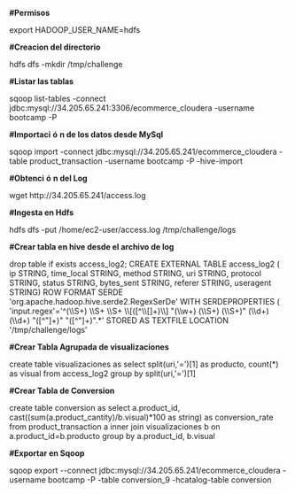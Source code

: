 <p>
    <strong>#Permisos</strong>
</p>
<p>
    export HADOOP_USER_NAME=hdfs
</p>
<p>
    <strong>#Creacion del directorio</strong>
</p>
<p>
    hdfs dfs -mkdir /tmp/challenge
</p>
<p>
    <strong>#Listar las tablas</strong>
</p>
<p>
    sqoop list-tables -connect
    jdbc:mysql://34.205.65.241:3306/ecommerce_cloudera -username bootcamp -P
</p>
<p>
    <strong>#Importaci</strong>
    <strong>ó</strong>
    <strong>n de los datos desde MySql</strong>
</p>
<p>
    sqoop import -connect jdbc:mysql://34.205.65.241/ecommerce_cloudera -table
    product_transaction -username bootcamp -P -hive-import
</p>
<p>
    <strong>#Obtenci</strong>
    <strong>ó</strong>
    <strong>n del Log</strong>
</p>
<p>
    wget http://34.205.65.241/access.log
</p>
<p>
    <strong>#Ingesta en Hdfs</strong>
</p>
<p>
    hdfs dfs -put /home/ec2-user/access.log /tmp/challenge/logs
</p>
<p>
    <strong>#Crear tabla en hive desde el archivo de log</strong>
</p>
<p>
    drop table if exists access_log2;
    CREATE EXTERNAL TABLE access_log2 (
    ip STRING,
    time_local STRING,
    method STRING,
    uri STRING,
    protocol STRING,
    status STRING,
    bytes_sent STRING,
    referer STRING,
    useragent STRING)
    ROW FORMAT SERDE 'org.apache.hadoop.hive.serde2.RegexSerDe'
    WITH SERDEPROPERTIES (
    'input.regex'='^(\\S+) \\S+ \\S+ \\[([^\\[]+)\\] "(\\w+) (\\S+) (\\S+)"
    (\\d+) (\\d+) "([^"]+)" "([^"]+)".*'
    STORED AS TEXTFILE
    LOCATION '/tmp/challenge/logs'
</p>
<p>
    <strong>#Crear Tabla Agrupada de visualizaciones</strong>
</p>
<p>
    create table visualizaciones as select split(uri,'=')[1] as producto,
    count(*) as visual from access_log2 group by split(uri,'=')[1]
</p>
<p>
    <strong>#Crear Tabla de Conversion</strong>
</p>
<p>
    create table conversion as select a.product_id,
    cast((sum(a.product_cantity)/b.visual)*100 as string) as conversion_rate
    from product_transaction a inner join visualizaciones b on
    a.product_id=b.producto
    group by a.product_id, b.visual
</p>
<p>
    <strong>#Exportar en Sqoop</strong>
</p>
<p>
    sqoop export --connect jdbc:mysql://34.205.65.241/ecommerce_cloudera
    -username bootcamp -P -table conversion_9 -hcatalog-table conversion
</p>
